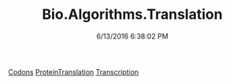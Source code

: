 ﻿---
title: Bio.Algorithms.Translation
date: 6/13/2016 6:38:02 PM
---

[Codons](T-Bio.Algorithms.Translation.Codons.html)
[ProteinTranslation](T-Bio.Algorithms.Translation.ProteinTranslation.html)
[Transcription](T-Bio.Algorithms.Translation.Transcription.html)
